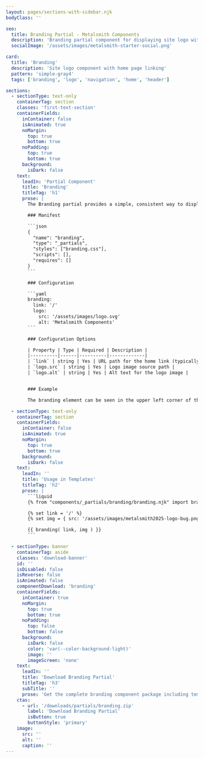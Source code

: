 ```yaml
---
layout: pages/sections-with-sidebar.njk
bodyClass: ''

seo:
  title: Branding Partial - Metalsmith Components
  description: 'Branding partial component for displaying site logo with homepage link'
  socialImage: '/assets/images/metalsmith-starter-social.png'

card:
  title: 'Branding'
  description: 'Site logo component with home page linking'
  pattern: 'simple-gray4'
  tags: ['branding', 'logo', 'navigation', 'home', 'header']

sections:
  - sectionType: text-only
    containerTag: section
    classes: 'first-text-section'
    containerFields:
      inContainer: false
      isAnimated: true
      noMargin:
        top: true
        bottom: true
      noPadding:
        top: true
        bottom: true
      background:
        isDark: false
    text:
      leadIn: 'Partial Component'
      title: 'Branding'
      titleTag: 'h1'
      prose: |
        The Branding partial provides a simple, consistent way to display your site logo as a clickable link back to the homepage.

        ### Manifest

        ```json
        {
          "name": "branding",
          "type": "_partials",
          "styles": ["branding.css"],
          "scripts": [],
          "requires": []
        }
        ```

        ### Configuration

        ```yaml
        branding:
          link: '/'
          logo:
            src: '/assets/images/logo.svg'
            alt: 'Metalsmith Components'
        ```

        ### Configuration Options

        | Property | Type | Required | Description |
        |----------|------|----------|-------------|
        | `link` | string | Yes | URL path for the home link (typically '/') |
        | `logo.src` | string | Yes | Logo image source path |
        | `logo.alt` | string | Yes | Alt text for the logo image |


        ### Example

        The branding element can be seen in the upper left corner of this page

  - sectionType: text-only
    containerTag: section
    containerFields:
      inContainer: false
      isAnimated: true
      noMargin:
        top: true
        bottom: true
      background:
        isDark: false
    text:
      leadIn: ''
      title: 'Usage in Templates'
      titleTag: 'h2'
      prose: |
        ```liquid
        {% from "components/_partials/branding/branding.njk" import branding %}

        {% set link = '/' %}
        {% set img = { src: '/assets/images/metalsmith2025-logo-bug.png', alt: 'Metalsmith Starter' } %}

        {{ branding( link, img ) }}
        ```

  - sectionType: banner
    containerTag: aside
    classes: 'download-banner'
    id: ''
    isDisabled: false
    isReverse: false
    isAnimated: false
    componentDownload: 'branding'
    containerFields:
      inContainer: true
      noMargin:
        top: true
        bottom: true
      noPadding:
        top: false
        bottom: false
      background:
        isDark: false
        color: 'var(--color-background-light)'
        image: ''
        imageScreen: 'none'
    text:
      leadIn: ''
      title: 'Download Branding Partial'
      titleTag: 'h3'
      subTitle: ''
      prose: 'Get the complete branding component package including template, styles, manifest, examples, and installation script.'
    ctas:
      - url: '/downloads/partials/branding.zip'
        label: 'Download Branding Partial'
        isButton: true
        buttonStyle: 'primary'
    image:
      src: ''
      alt: ''
      caption: ''
---
```

